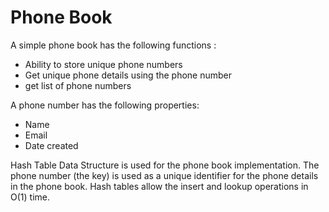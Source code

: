 # Phone Book

A simple phone book  has the following functions :
- Ability to store unique phone numbers
- Get unique phone details using the phone number
- get list of phone numbers

A phone number has the following properties:
- Name 
- Email
- Date created 

Hash Table Data Structure is used for the phone book implementation. The phone number (the key) is used as a unique identifier for the phone details in the phone book. Hash tables allow the insert and lookup operations in O(1) time.